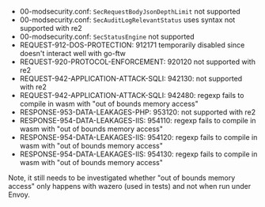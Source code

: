 - 00-modsecurity.conf: `SecRequestBodyJsonDepthLimit` not supported
- 00-modsecurity.conf: `SecAuditLogRelevantStatus` uses syntax not supported with re2
- 00-modsecurity.conf: `SecStatusEngine` not supported
- REQUEST-912-DOS-PROTECTION: 912171 temporarily disabled since doesn't interact well with go-ftw
- REQUEST-920-PROTOCOL-ENFORCEMENT: 920120 not supported with re2
- REQUEST-942-APPLICATION-ATTACK-SQLI: 942130: not supported with re2
- REQUEST-942-APPLICATION-ATTACK-SQLI: 942480: regexp fails to compile in wasm with "out of bounds memory access"
- RESPONSE-953-DATA-LEAKAGES-PHP: 953120: not supported with re2
- RESPONSE-954-DATA-LEAKAGES-IIS: 954110: regexp fails to compile in wasm with "out of bounds memory access"
- RESPONSE-954-DATA-LEAKAGES-IIS: 954120: regexp fails to compile in wasm with "out of bounds memory access"
- RESPONSE-954-DATA-LEAKAGES-IIS: 954130: regexp fails to compile in wasm with "out of bounds memory access"

Note, it still needs to be investigated whether "out of bounds memory access" only happens with wazero (used in tests)
and not when run under Envoy.
